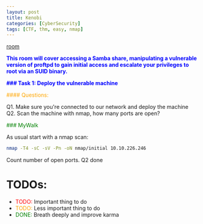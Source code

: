 ```yaml
---
layout: post
title: Kenobi
categories: [CyberSecurity]
tags: [CTF, thm, easy, nmap]
---
```

<style>
b { color: Blue }
r { color: Red }
o { color: Orange }
g { color: Green }
</style>

[room](https://tryhackme.com/room/kenobi)

<b>This room will cover accessing a Samba share, manipulating a vulnerable version of proftpd to gain initial access and escalate your privileges to root via an SUID binary.</b>

<b>### Task 1: Deploy the vulnerable machine</b>

<o>#### Questions:</o>

Q1. Make sure you're connected to our network and deploy the machine  
Q2. Scan the machine with nmap, how many ports are open?


<g>### MyWalk</g>

As usual start with a nmap scan:
```bash
nmap -T4 -sC -sV -Pn -oN nmap/initial 10.10.226.246
```
Count number of open ports. Q2 done


# TODOs:

- <r>TODO:</r> Important thing to do  
- <o>TODO:</o> Less important thing to do  
- <g>DONE:</g> Breath deeply and improve karma  